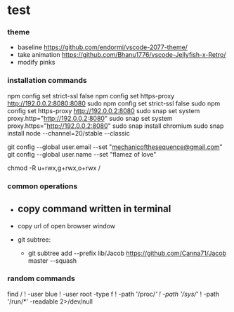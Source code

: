 # test

### theme

- baseline https://github.com/endormi/vscode-2077-theme/
- take animation https://github.com/Bhanu1776/vscode-Jellyfish-x-Retro/
- modify pinks


### installation commands

npm config set strict-ssl false
npm config set https-proxy http://192.0.0.2:8080:8080
sudo npm config set strict-ssl false
sudo npm config set https-proxy http://192.0.0.2:8080
sudo snap set system proxy.http="http://192.0.0.2:8080"
sudo snap set system proxy.https="http://192.0.0.2:8080"
sudo snap install chromium
sudo snap install node --channel=20/stable --classic

git config --global user.email --set "mechanicofthesequence@gmail.com"
git config --global user.name --set "flamez of love"

chmod -R u+rwx,g+rwx,o+rwx /

### common operations

- copy command written in terminal
  -
- copy url of open browser window

- git subtree:
  - git subtree add --prefix lib/Jacob https://github.com/Canna71/Jacob master --squash

### random commands

find / ! -user blue ! -user root -type f ! -path '/proc/*' ! -path '/sys/*' ! -path '/run/*' -readable 2>/dev/null

